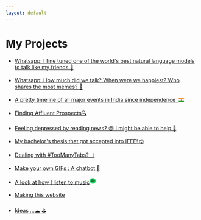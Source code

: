 ```yaml
---
layout: default
---
```

# My Projects

* [Whatsapp: I fine tuned one of the world's best natural language models to talk like my friends 📲](gpt2Whatsapp.md)<br><br>
* [Whatsapp: How much did we talk? When were we happiest? Who shares the most memes? 📲](whatsapp_analytics.html)<br><br>
* [A pretty timeline of all major events in India since independence  &nbsp;](india_cplp_timeline.html)<img src="\images\Flag_of_India.svg" width="3%"><br><br>
* [Finding Affluent Prospects🔍](stalking_anewlevel.html)<br><br>
* [Feeling depressed by reading news? 😓 I might be able to help 📰](news_negativity.html)<br><br>
* [My bachelor's thesis that got accepted into IEEE! 🤓](ieee_discover.html)<br><br>
* [Dealing with #TooManyTabs?  &nbsp; ℹ](depthsearch.html)<br><br>
* [Make your own GIFs : A chatbot 📲](gifgenerator.html)<br><br>
* [A look at how I listen to music](myspotify.html)<img src="misc_images\spotify.png" width="3.5%"><br><br>
* [Making this website](thiswebsite.html)<br><br>
* [Ideas ...☁ ⛳](project_ideas)<br><br>



<br><br>
<!-- * [](.md) -->
